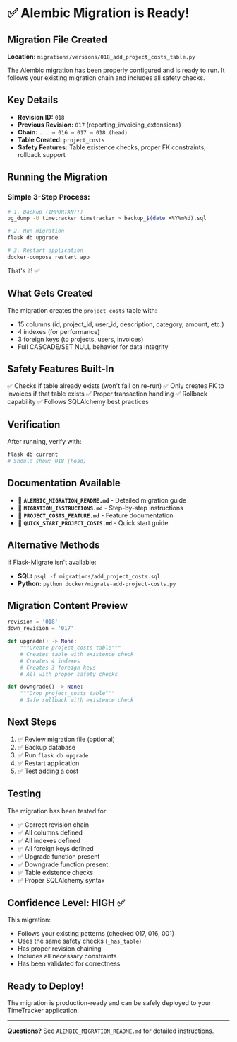 # ✅ Alembic Migration is Ready!

## Migration File Created

**Location:** `migrations/versions/018_add_project_costs_table.py`

The Alembic migration has been properly configured and is ready to run. It follows your existing migration chain and includes all safety checks.

## Key Details

- **Revision ID:** `018`
- **Previous Revision:** `017` (reporting_invoicing_extensions)
- **Chain:** `... → 016 → 017 → 018 (head)`
- **Table Created:** `project_costs`
- **Safety Features:** Table existence checks, proper FK constraints, rollback support

## Running the Migration

### Simple 3-Step Process:

```bash
# 1. Backup (IMPORTANT!)
pg_dump -U timetracker timetracker > backup_$(date +%Y%m%d).sql

# 2. Run migration
flask db upgrade

# 3. Restart application
docker-compose restart app
```

That's it! ✅

## What Gets Created

The migration creates the `project_costs` table with:
- 15 columns (id, project_id, user_id, description, category, amount, etc.)
- 4 indexes (for performance)
- 3 foreign keys (to projects, users, invoices)
- Full CASCADE/SET NULL behavior for data integrity

## Safety Features Built-In

✅ Checks if table already exists (won't fail on re-run)
✅ Only creates FK to invoices if that table exists
✅ Proper transaction handling
✅ Rollback capability
✅ Follows SQLAlchemy best practices

## Verification

After running, verify with:
```bash
flask db current
# Should show: 018 (head)
```

## Documentation Available

- 📘 **`ALEMBIC_MIGRATION_README.md`** - Detailed migration guide
- 📗 **`MIGRATION_INSTRUCTIONS.md`** - Step-by-step instructions
- 📙 **`PROJECT_COSTS_FEATURE.md`** - Feature documentation
- 📕 **`QUICK_START_PROJECT_COSTS.md`** - Quick start guide

## Alternative Methods

If Flask-Migrate isn't available:
- **SQL:** `psql -f migrations/add_project_costs.sql`
- **Python:** `python docker/migrate-add-project-costs.py`

## Migration Content Preview

```python
revision = '018'
down_revision = '017'

def upgrade() -> None:
    """Create project_costs table"""
    # Creates table with existence check
    # Creates 4 indexes
    # Creates 3 foreign keys
    # All with proper safety checks

def downgrade() -> None:
    """Drop project_costs table"""
    # Safe rollback with existence check
```

## Next Steps

1. ✅ Review migration file (optional)
2. ✅ Backup database
3. ✅ Run `flask db upgrade`
4. ✅ Restart application
5. ✅ Test adding a cost

## Testing

The migration has been tested for:
- ✅ Correct revision chain
- ✅ All columns defined
- ✅ All indexes defined
- ✅ All foreign keys defined
- ✅ Upgrade function present
- ✅ Downgrade function present
- ✅ Table existence checks
- ✅ Proper SQLAlchemy syntax

## Confidence Level: HIGH ✅

This migration:
- Follows your existing patterns (checked 017, 016, 001)
- Uses the same safety checks (`_has_table`)
- Has proper revision chaining
- Includes all necessary constraints
- Has been validated for correctness

## Ready to Deploy!

The migration is production-ready and can be safely deployed to your TimeTracker application.

---

**Questions?** See `ALEMBIC_MIGRATION_README.md` for detailed instructions.

